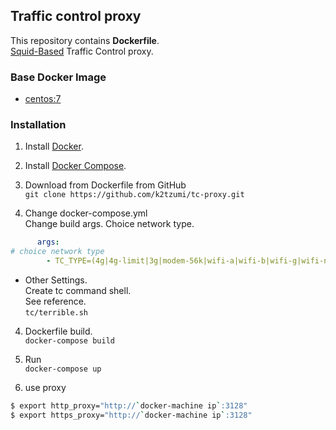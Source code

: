 ## Traffic control proxy

This repository contains **Dockerfile**.  
[Squid-Based](http://www.squid-cache.org) Traffic Control proxy.

### Base Docker Image

* [centos:7](https://hub.docker.com/_/centos/)

### Installation

1. Install [Docker](https://www.docker.com/).

2. Install [Docker Compose](https://docs.docker.com/compose/install/).

3. Download from Dockerfile from GitHub  
`git clone https://github.com/k2tzumi/tc-proxy.git`

4. Change docker-compose.yml  
Change build args. Choice network type.
``` yml
      args:
# choice network type
        - TC_TYPE=(4g|4g-limit|3g|modem-56k|wifi-a|wifi-b|wifi-g|wifi-n|terrible|none)
```
 - Other Settings.  
Create tc command shell.  
See reference.  
`tc/terrible.sh`

4. Dockerfile build.  
`docker-compose build`

5. Run  
`docker-compose up`

6. use proxy 
``` bash
$ export http_proxy="http://`docker-machine ip`:3128"
$ export https_proxy="http://`docker-machine ip`:3128"
```
